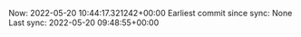 Now: 2022-05-20 10:44:17.321242+00:00 Earliest commit since sync: None Last sync: 2022-05-20 09:48:55+00:00

